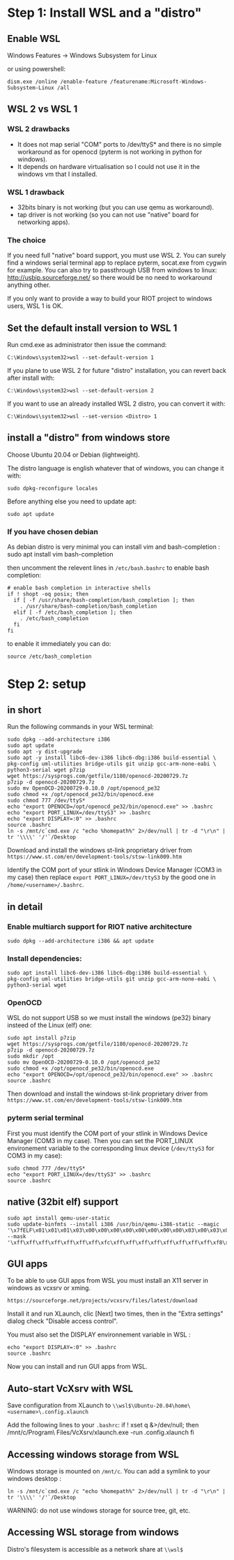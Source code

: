# Step 1: Install WSL and a "distro"

## Enable WSL

Windows Features -> Windows Subsystem for Linux

or using powershell:

    dism.exe /online /enable-feature /featurename:Microsoft-Windows-Subsystem-Linux /all

## WSL 2 vs WSL 1

### WSL 2 drawbacks

- It does not map serial "COM" ports to /dev/ttyS* and there is no
simple workaround as for openocd (pyterm is not working in python for
windows).
- It depends on hardware virtualisation so I could not use it in the
windows vm that I installed.

### WSL 1 drawback

- 32bits binary is not working (but you can use qemu as workaround).
- tap driver is not working (so you can not use "native" board for
networking apps).

### The choice

If you need full "native" board support, you must use WSL 2. You can surely
find a windows serial terminal app to replace pyterm, socat.exe from
cygwin for example. You can also try to passthrough USB from windows to
linux: http://usbip.sourceforge.net/ so there would be no need to
workaround anything other.

If you only want to provide a way to build your RIOT project to windows
users, WSL 1 is OK.

## Set the default install version to WSL 1

Run cmd.exe as administrator then issue the command:

    C:\Windows\system32>wsl --set-default-version 1

If you plane to use WSL 2 for future "distro" installation, you can
revert back after install with:

    C:\Windows\system32>wsl --set-default-version 2

If you want to use an already installed WSL 2 distro, you can convert it
with:

    C:\Windows\system32>wsl --set-version <Distro> 1

## install a "distro" from windows store

Choose Ubuntu 20.04 or Debian (lightweight).

The distro language is english whatever that of windows, you can change
it with:

    sudo dpkg-reconfigure locales

Before anything else you need to update apt:

    sudo apt update

### If you have chosen debian 

As debian distro is very minimal you can install vim and bash-completion
:
    sudo apt install vim bash-completion

then uncomment the relevent lines in `/etc/bash.bashrc` to enable
bash completion:

    # enable bash completion in interactive shells
    if ! shopt -oq posix; then
      if [ -f /usr/share/bash-completion/bash_completion ]; then
        . /usr/share/bash-completion/bash_completion
      elif [ -f /etc/bash_completion ]; then
        . /etc/bash_completion
      fi
    fi

to enable it immediately you can do:

    source /etc/bash_completion

# Step 2: setup

## in short

Run the following commands in your WSL terminal:

    sudo dpkg --add-architecture i386
    sudo apt update
    sudo apt -y dist-upgrade
    sudo apt -y install libc6-dev-i386 libc6-dbg:i386 build-essential \
    pkg-config uml-utilities bridge-utils git unzip gcc-arm-none-eabi \
    python3-serial wget p7zip
    wget https://sysprogs.com/getfile/1180/openocd-20200729.7z
    p7zip -d openocd-20200729.7z 
    sudo mv OpenOCD-20200729-0.10.0 /opt/openocd_pe32
    sudo chmod +x /opt/openocd_pe32/bin/openocd.exe 
    sudo chmod 777 /dev/ttyS*
    echo "export OPENOCD=/opt/openocd_pe32/bin/openocd.exe" >> .bashrc
    echo "export PORT_LINUX=/dev/ttyS3" >> .bashrc
    echo "export DISPLAY=:0" >> .bashrc
    source .bashrc
    ln -s /mnt/c`cmd.exe /c "echo %homepath%" 2>/dev/null | tr -d "\r\n" | tr '\\\\' '/'`/Desktop

Download and install the windows st-link proprietary driver from
`https://www.st.com/en/development-tools/stsw-link009.htm`

Identify the COM port of your stlink in Windows Device Manager (COM3 in
my case) then replace `export PORT_LINUX=/dev/ttyS3` by the good one in
`/home/<username>/.bashrc`.

## in detail

### Enable multiarch support for RIOT native architecture

    sudo dpkg --add-architecture i386 && apt update

### Install dependencies:

    sudo apt install libc6-dev-i386 libc6-dbg:i386 build-essential \
    pkg-config uml-utilities bridge-utils git unzip gcc-arm-none-eabi \
    python3-serial wget

### OpenOCD

WSL do not support USB so we must install the windows (pe32) binary
insteed of the Linux (elf) one:

    sudo apt install p7zip
    wget https://sysprogs.com/getfile/1180/openocd-20200729.7z
    p7zip -d openocd-20200729.7z
    sudo mkdir /opt
    sudo mv OpenOCD-20200729-0.10.0 /opt/openocd_pe32
    sudo chmod +x /opt/openocd_pe32/bin/openocd.exe
    echo "export OPENOCD=/opt/openocd_pe32/bin/openocd.exe" >> .bashrc
    source .bashrc

Then download and install the windows st-link proprietary driver from
`https://www.st.com/en/development-tools/stsw-link009.htm`

### pyterm serial terminal

First you must identify the COM port of your stlink in Windows Device
Manager (COM3 in my case). Then you can set the PORT_LINUX environement
variable to the corresponding linux device (`/dev/ttyS3` for COM3 in my
case):

    sudo chmod 777 /dev/ttyS*
    echo "export PORT_LINUX=/dev/ttyS3" >> .bashrc
    source .bashrc

## native (32bit elf) support

    sudo apt install qemu-user-static
    sudo update-binfmts --install i386 /usr/bin/qemu-i386-static --magic '\x7fELF\x01\x01\x01\x03\x00\x00\x00\x00\x00\x00\x00\x00\x03\x00\x03\x00\x01\x00\x00\x00' --mask '\xff\xff\xff\xff\xff\xff\xff\xfc\xff\xff\xff\xff\xff\xff\xff\xff\xf8\xff\xff\xff\xff\xff\xff\xff'

## GUI apps

To be able to use GUI apps from WSL you must install an X11 server in
windows as vcxsrv or xming.

`https://sourceforge.net/projects/vcxsrv/files/latest/download`

Install it and run XLaunch, clic [Next] two times, then in the "Extra
settings" dialog check "Disable access control".

You must also set the DISPLAY environnement variable in WSL :

    echo "export DISPLAY=:0" >> .bashrc
    source .bashrc

Now you can install and run GUI apps from WSL.

## Auto-start VcXsrv with WSL

Save configuration from XLaunch to
`\\wsl$\Ubuntu-20.04\home\<username>\.config.xlaunch`

Add the following lines to your `.bashrc`:
    if ! xset q &>/dev/null; then
        /mnt/c/Program\ Files/VcXsrv/xlaunch.exe -run .config.xlaunch
    fi

## Accessing windows storage from WSL

Windows storage is mounted on `/mnt/c`. You can add a symlink to your
windows desktop :

    ln -s /mnt/c`cmd.exe /c "echo %homepath%" 2>/dev/null | tr -d "\r\n" | tr '\\\\' '/'`/Desktop

WARNING: do not use windows storage for source tree, git, etc.

## Accessing WSL storage from windows

Distro's filesystem is accessible as a network share at `\\wsl$`
